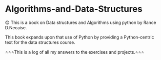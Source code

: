 # Algorithms-and-Data-Structures
😊
This is a book on Data structures and Algorithms using python by Rance D.Necaise.

This book expands upon that use of Python by providing a Python-centric
text for the data structures course.

:star::star::star:This is a log of all my answers to the exercises and projects.:star::star::star:

